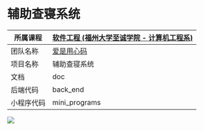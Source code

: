 # 辅助查寝系统

| 所属课程 |[软件工程 (福州大学至诚学院 - 计算机工程系)](https://edu.cnblogs.com/campus/fzzcxy/SE?filter=all_members)|
| -------- | -------------------------------------------- |
| 团队名称 | [爱是用心码](https://www.cnblogs.com/yongxinma/)      |
| 项目名称 | 辅助查寝系统   |
| 文档 | doc |
| 后端代码 | back_end |
| 小程序代码 | mini_programs |

![](http://oeong.xyz/cqcq/public/QRcode.png)